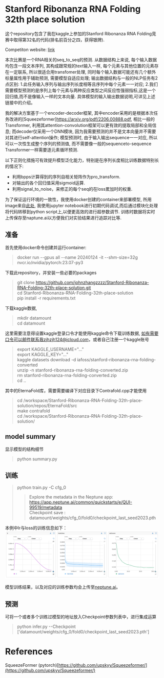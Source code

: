 # Stanford Ribonanza RNA Folding 32th place solution 

这个repository包含了我在kaggle上参加的Stanford Ribonanza RNA Folding竞赛中取得第32名的代码(排名前百分之四，获得银牌).  

Competiton website: [link](https://www.kaggle.com/competitions/stanford-ribonanza-rna-folding)  

本次比赛是一个RNA相关的seq_to_seq的预测. 从数据结构上来说, 每个输入数据均包含一段文本序列, 其构成跟常规的text输入一样, 每个元素与其他位置的元素存在一定联系, 所以很适合用transfomer处理, 同时每个输入数据可能还有几个额外标量属性用于辅助预测, 需要模型自适应处理; 输出数据结构与一般的NLP任务有2点区别: 1.此任务输入序列与输出序列长度相等且序列中每个元素一一对应; 2.我们需要模型预测的是序列上每个元素与两种反应类型之间反应性强弱指标,这是一个回归值,而不是像输入一样的文本向量. 具体模型的输入输出数据说明,可详见上述链接中的介绍。  

我的解决方案基于一个encoder-decoder框架, 其中encoder采用的是根据本次任务改进的[Squeezeformer]<https://arxiv.org/pdf/2206.00888.pdf>, 相比一般的Transformer, 利用其attention-convolution框架可以更有效的提取局部和全局信息; 而decoder仅采用一个DNN模块, 因为我需要预测的并不是文本向量并不需要对其进行self-attention操作; 模型预测时, 由于输入输出sequence一一对应, 所以可以一次性生成整个序列的预测值, 而不需要像一般的sequenceto-sequence Transformer一样需要逐元素循环预测.  

以下正则化措施可有效提升模型泛化能力，特别是在序列长度相比训练数据特别长的情况下:
- 利用bpps计算得到的序列自相关矩阵作为pro_transform.  
- 对输出的各个回归值采用sigmoid运算. 
- 利用signal_to_noise，来修正的每个seq的在loss累加时的权重.

为了保证运行环境的一致性，我使用docker创建的container来部署模型, 所用image来自[此处](https://catalog.ngc.nvidia.com/orgs/nvidia/containers/pytorch), 我使用jupyter notebook进行初期代码调试,而后通过模块化处理将代码转移到python script上,以便更高效的进行超参数调节.
训练时数据将实时上传保存至naptune.ai以方便我们对实验结果进行追踪对比等.


## 准备


首先使用docker命令创建并运行container:
> docker run --gpus all --name 20240124  -it --shm-size=32g nvcr.io/nvidia/pytorch:23.07-py3  

下载此repository，并安装一些必要的packages  
> git clone https://github.com/johnzhangzzzz/Stanford-Ribonanza-RNA-Folding-32th-place-solution.git  
> cd Stanford-Ribonanza-RNA-Folding-32th-place-solution   
> pip install -r requirements.txt    
  
下载kaggle数据,  
> mkdir datamount  
> cd datamount

这里需要注意得设置kaggle登录口令才能使用kaggle命令下载训练数据, 如有需要口令可以邮件联系我zjhzjh124@icloud.com，或者自己注册一个kaggle账号  
> export KAGGLE_USERNAME="..."  
> export KAGGLE_KEY="..."  
> kaggle datasets download -d iafoss/stanford-ribonanza-rna-folding-converted  
> unzip -n stanford-ribonanza-rna-folding-converted.zip  
> rm stanford-ribonanza-rna-folding-converted.zip  
> cd ..  

其中的EternaFold库，需要需要编译下对应目录下Contrafold.cpp才能使用
> cd /workspace/Stanford-Ribonanza-RNA-Folding-32th-place-solution/repos/EternaFold/src  
> make contrafold  
> cd /workspace/Stanford-Ribonanza-RNA-Folding-32th-place-solution/

## model summary
显示模型的结构细节  
> python summary.py

## 训练  

> python train.py -C cfg_0
>> Explore the metadata in the Neptune app:  
>> <https://app.neptune.ai/common/quickstarts/e/QUI-99519/metadata>  
>> Checkpoint save : datamount/weights/cfg_0/fold0/checkpoint_last_seed2023.pth

本例中lr与loss的训练信息如下：
![fig_1.png](https://github.com/johnzhangzzzz/Stanford-Ribonanza-RNA-Folding-32th-place-solution/blob/72f1954835dc9bd4f3785bf48204e65d294be736/fig_1.png)     

模型训练结果，以及对应的训练参数均会上传至[neptune.ai](https://app.neptune.ai/common/quickstarts/e/QUI-99519/metadata)。




## 预测  
可将一个或者多个训练过模型的地址放入Checkpoint参数列表中，进行集成运算
> python infer.py --Checkpoint ['datamount/weights/cfg_0/fold0/checkpoint_last_seed2023.pth']




# References
SqueezeFormer (pytorch)[https://github.com/upskyy/Squeezeformer/](https://github.com/upskyy/Squeezeformer/)

